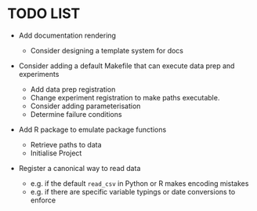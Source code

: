 TODO LIST
=========

* Add documentation rendering
  * Consider designing a template system for docs

* Consider adding a default Makefile that can execute data prep and experiments
  * Add data prep registration
  * Change experiment registration to make paths executable.
  * Consider adding parameterisation
  * Determine failure conditions

* Add R package to emulate package functions
  * Retrieve paths to data
  * Initialise Project

* Register a canonical way to read data
  * e.g. if the default `read_csv` in Python or R makes encoding mistakes
  * e.g. if there are specific variable typings or date conversions to enforce

